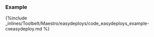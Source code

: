 <!-- usedin: [ _maestro/Toolbelt] - post: -->


### Example



{%include _inlines/Toolbelt/Maestro/easydeploys/code_easydeploys_example-cxeasydeploy.md %}



